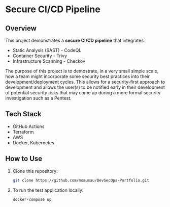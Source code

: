 # Secure CI/CD Pipeline

## Overview
This project demonstrates a **secure CI/CD pipeline** that integrates:
* Static Analysis (SAST) - CodeQL
* Container Security - Trivy
* Infrastructure Scanning - Checkov

The purpose of this project is to demostrate, in a very small simple scale, how a team might incorporate some security best practices into their development/deployment cycles. This allows for a security-first approach to development and allows the user(s) to be notified early in their development of potential security risks that may come up during a more formal security investigation such as a Pentest.

## Tech Stack
- GitHub Actions
- Terraform
- AWS
- Docker, Kubernetes

## How to Use
1. Clone this repository:
   ```sh
   git clone https://github.com/momusau/DevSecOps-Portfolio.git
2. To run the test application locally:
   ```
   docker-compose up
   ```